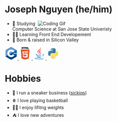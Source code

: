 # Joseph Nguyen (he/him)
<img align="right" alt="Coding Gif" width="400" src="https://media3.giphy.com/media/zNpoqqsIUVqlDcLokQ/200w.gif?cid=6c09b952fkrg280qlghr2k6m7qhjrv2nkbmzyue5kwq9e5fa&ep=v1_gifs_search&rid=200w.gif&ct=g"/>


- 🏫 Studying Computer Science at San Jose State Univeristy
- 🧑‍💻 Learning Front End Developement
- 🏡 Born & raised in Silicon Valley

<p align="left"> <a href="https://www.w3schools.com/cpp/" target="_blank" rel="noreferrer"> <img src="https://raw.githubusercontent.com/devicons/devicon/master/icons/cplusplus/cplusplus-original.svg" alt="cplusplus" width="40" height="40"/> </a> <a href="https://www.w3.org/html/" target="_blank" rel="noreferrer"> <img src="https://raw.githubusercontent.com/devicons/devicon/master/icons/html5/html5-original-wordmark.svg" alt="html5" width="40" height="40"/> </a> <a href="https://www.java.com" target="_blank" rel="noreferrer"> <img src="https://raw.githubusercontent.com/devicons/devicon/master/icons/java/java-original.svg" alt="java" width="40" height="40"/> </a> <a href="https://www.python.org" target="_blank" rel="noreferrer"> <img src="https://raw.githubusercontent.com/devicons/devicon/master/icons/python/python-original.svg" alt="python" width="40" height="40"/> </a> </p>


# Hobbies
- 👟 I run a sneaker business ([sickiqs](https://www.instagram.com/sickiqs))
- ⛹ I love playing basketball
- 🏋️‍♂️ I enjoy lifitng weights
- ⛺ I love new adventures

